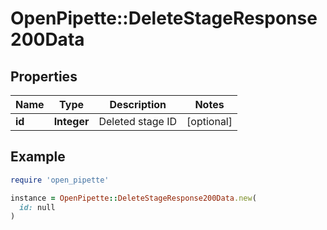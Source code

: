 # OpenPipette::DeleteStageResponse200Data

## Properties

| Name | Type | Description | Notes |
| ---- | ---- | ----------- | ----- |
| **id** | **Integer** | Deleted stage ID | [optional] |

## Example

```ruby
require 'open_pipette'

instance = OpenPipette::DeleteStageResponse200Data.new(
  id: null
)
```

